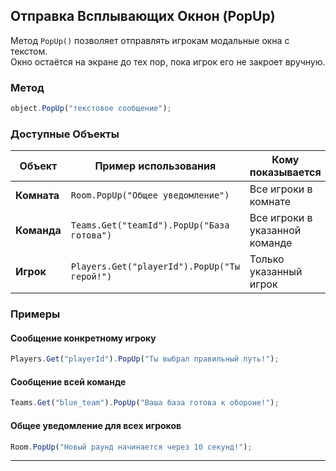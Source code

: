 ## Отправка Всплывающих Окнон (PopUp)

Метод `PopUp()` позволяет отправлять игрокам модальные окна с текстом.  
Окно остаётся на экране до тех пор, пока игрок его не закроет вручную.

### Метод
```ts
object.PopUp("текстовое сообщение");
```

### Доступные Объекты

| Объект        | Пример использования                     | Кому показывается                  |
|--------------|------------------------------------------|-------------------------------------|
| **Комната**   | `Room.PopUp("Общее уведомление")`         | Все игроки в комнате                |
| **Команда**   | `Teams.Get("teamId").PopUp("База готова")` | Все игроки в указанной команде      |
| **Игрок**     | `Players.Get("playerId").PopUp("Ты герой!")` | Только указанный игрок              |

### Примеры

#### Сообщение конкретному игроку
```ts
Players.Get("playerId").PopUp("Ты выбрал правильный путь!");
```

#### Сообщение всей команде
```ts
Teams.Get("blue_team").PopUp("Ваша база готова к обороне!");
```

#### Общее уведомление для всех игроков
```ts
Room.PopUp("Новый раунд начинается через 10 секунд!");
```

---


